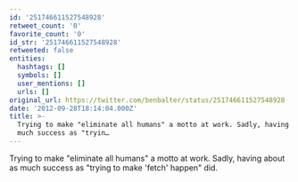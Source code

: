 ```yaml
---
id: '251746611527548928'
retweet_count: '0'
favorite_count: '0'
id_str: '251746611527548928'
retweeted: false
entities:
  hashtags: []
  symbols: []
  user_mentions: []
  urls: []
original_url: https://twitter.com/benbalter/status/251746611527548928
date: '2012-09-28T18:14:04.000Z'
title: >-
  Trying to make "eliminate all humans" a motto at work. Sadly, having about as
  much success as "tryin…
---
```


Trying to make "eliminate all humans" a motto at work. Sadly, having about as much success as "trying to make 'fetch' happen" did.
